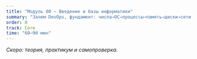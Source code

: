 ```yaml
---
title: "Модуль 00 — Введение и базы информатики"
summary: "Зачем DevOps, фундамент: числа→ОС→процессы→память→диски→сети."
order: 0
track: Core
time: "60–90 мин"
---
```

_Скоро: теория, практикум и самопроверка._
